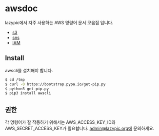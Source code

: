 # awsdoc

lazypic에서 자주 사용하는 AWS 명령어 문서 모음집 입니다.

- [s3](docs/s3.md)
- [sns](docs/sns.md)
- [IAM](docs/iam.md)

## Install
awscli를 설치해야 합니다.

```bash
$ cd /tmp
$ curl -O https://bootstrap.pypa.io/get-pip.py
$ python3 get-pip.py
$ pip3 install awscli
```

## 권한
각 명령어가 잘 작동하기 위해서는 AWS_ACCESS_KEY_ID와 AWS_SECRET_ACCESS_KEY가 필요합니다.
admin@lazypic.org에 문의하세요.

